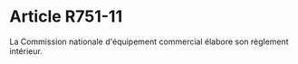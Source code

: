 # Article R751-11

La Commission nationale d'équipement commercial élabore son règlement intérieur.
